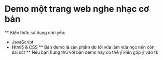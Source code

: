 # Demo một trang web nghe nhạc cơ bản
** Kiến thức sử dụng chủ yếu:
  - JavaScript
  - Html5 & CSS
** Bản demo là sản phẩm do tôi vừa làm vừa học nên còn sai sót
** Nếu bạn hứng thú với bản demo này có thể ý kiến góp ý vào fb
